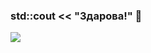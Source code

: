### std::cout << "Здарова!" 👋

![](https://github-profile-summary-cards.vercel.app/api/cards/profile-details?username=SilverWolf2k20&theme=monokai)
